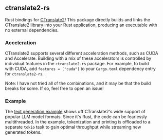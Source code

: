## ctranslate2-rs

Rust bindings for [CTranslate2](https://github.com/OpenNMT/CTranslate2)!
This package directly builds and links the CTranslate2 library into your Rust application, producing an executable with no external dependencies.

### Acceleration

CTranslate2 supports several different acceleration methods, such as CUDA and Accelerate.
Building with a mix of these accelerators is controlled by individual features in the `ctranslate2-rs` package.
For example, to build with CUDA, add `features = ["cuda"]` to your `Cargo.toml` dependency entry for `ctranslate2-rs`.

Note: I have not tried all of the combinations, and it may be that the build breaks for some.
If so, feel free to open an issue!

### Example

The [text generation example](examples/generator) shows off CTranslate2's wide support of popular LLM model formats.
Since it's Rust, the code can be fearlessly multithreaded.
In the example, tokenization and printing is offloaded to a separate `tokio` task to gain optimal throughput while streaming new generated tokens.